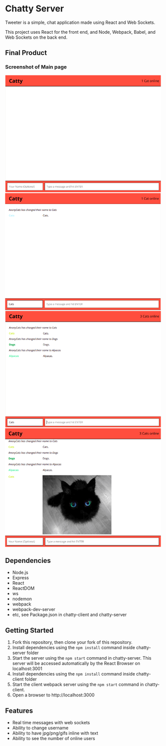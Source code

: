# Chatty Server

Tweeter is a simple, chat application made using React and Web Sockets.

This project uses React for the front end, and Node, Webpack, Babel, and Web Sockets on the back end.

## Final Product

### Screenshot of Main page

!["Screenshot of Main page"](https://github.com/RexChiu/LHL-chatty-project/blob/master/chatty-client/docs/main-window.png)
!["Screenshot of Username Change"](https://github.com/RexChiu/LHL-chatty-project/blob/master/chatty-client/docs/username-change-new-message.png)
!["Screenshot of Multiple Users"](https://github.com/RexChiu/LHL-chatty-project/blob/master/chatty-client/docs/multiple-users.png)
!["Screenshot of Inline Images"](https://github.com/RexChiu/LHL-chatty-project/blob/master/chatty-client/docs/inline-image.png)

## Dependencies

- Node.js
- Express
- React
- ReactDOM
- ws
- nodemon
- webpack
- webpack-dev-server
- etc, see Package.json in chatty-client and chatty-server

## Getting Started

1.  Fork this repository, then clone your fork of this repository.
2.  Install dependencies using the `npm install` command inside chatty-server folder
3.  Start the server using the `npm start` command in chatty-server. This server will be accessed automatically by the React Browser on localhost:3001
4.  Install dependencies using the `npm install` command inside chatty-client folder
5.  Start the client webpack server using the `npm start` command in chatty-client.
6.  Open a browser to http://localhost:3000

## Features

- Real time messages with web sockets
- Ability to change username
- Ability to have jpg/png/gifs inline with text
- Ability to see the number of online users
